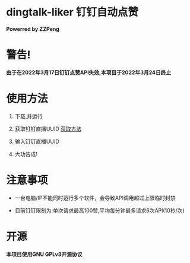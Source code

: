 # dingtalk-liker 钉钉自动点赞

**Powerred by ZZPeng**

# 警告!

**由于在2022年3月17日钉钉点赞API失效,本项目于2022年3月24日终止**

# 使用方法

1. 下载,并运行

2. 获取钉钉直播UUID [获取方法](https://blog.zzpeng.com/dingtalk-get-living-uuid/)

3. 输入钉钉直播UUID

4. 大功告成!

# 注意事项

- 一台电脑/IP不能同时运行多个软件，会导致API调用超过上限临时封禁

- 目前钉钉限制为:单次请求最高100赞,平均每分钟最多请求6次API(10秒/次)

# 开源

**本项目使用GNU GPLv3开源协议**